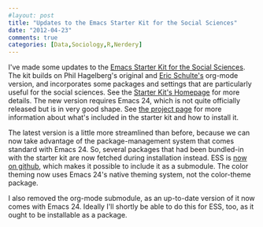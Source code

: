 ```yaml
---
#layout: post
title: "Updates to the Emacs Starter Kit for the Social Sciences"
date: "2012-04-23"
comments: true
categories: [Data,Sociology,R,Nerdery]
---
```


I've made some updates to the [Emacs Starter Kit for the Social Sciences](http://kieranhealy.org/emacs-starter-kit.html). The kit builds on Phil Hagelberg's original and [Eric Schulte's](http://eschulte.me/emacs24-starter-kit/) org-mode version, and incorporates some packages and settings that are particularly useful for the social sciences. See the [Starter Kit's Homepage](http://kieranhealy.org/emacs-starter-kit.html) for more details. The new version requires Emacs 24, which is not quite officially released but is in very good shape. See [the project page](http://kieranhealy.org/emacs-starter-kit.html) for more information about what's included in the starter kit and how to install it.

The latest version is a little more streamlined than before, because we can now take advantage of the package-management system that comes standard with Emacs 24. So, several packages that had been bundled-in with the starter kit are now fetched during installation instead. ESS is [now on github](https://github.com/emacs-ess), which makes it possible to include it as a submodule. The color theming now uses Emacs 24's native theming system, not the color-theme package.

I also removed the org-mode submodule, as an up-to-date version of it now comes with Emacs 24. Ideally I'll shortly be able to do this for ESS, too, as it ought to be installable as a package. 

